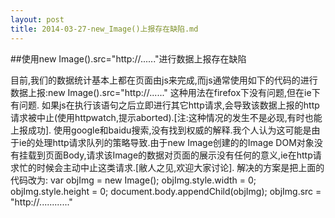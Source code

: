 ```yaml
---
layout: post
title: 2014-03-27-new_Image()上报存在缺陷.md
---
```


##使用new Image().src="http://......"进行数据上报存在缺陷

目前,我们的数据统计基本上都在页面由js来完成,而js通常使用如下的代码的进行数据上报:new Image().src="http://......"
这种用法在firefox下没有问题,但在ie下有问题.
如果js在执行该语句之后立即进行其它http请求,会导致该数据上报的http请求被中止(使用httpwatch,提示aborted).[注:这种情况的发生不是必现,有时也能上报成功].
使用google和baidu搜索,没有找到权威的解释.我个人认为这可能是由于ie的处理http请求队列的策略导致.由于new Image创建的的Image DOM对象没有挂载到页面Body,请求该Image的数据对页面的展示没有任何的意义,ie在http请求忙的时候会主动中止这类请求.[敝人之见,欢迎大家讨论].
解决的方案是把上面的代码改为:
var objImg = new Image();
objImg.style.width = 0;
objImg.style.height = 0;
document.body.appendChild(objImg);
objImg.src = "http://............"

